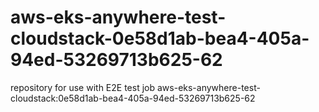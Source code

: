 # aws-eks-anywhere-test-cloudstack-0e58d1ab-bea4-405a-94ed-53269713b625-62
repository for use with E2E test job aws-eks-anywhere-test-cloudstack:0e58d1ab-bea4-405a-94ed-53269713b625-62
